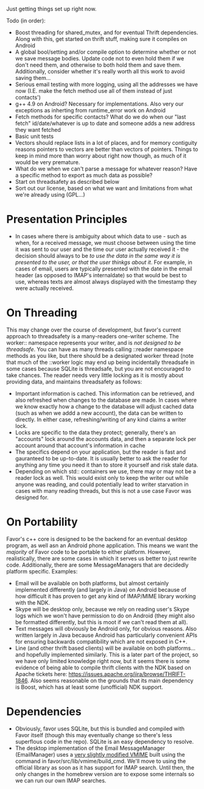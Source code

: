 Just getting things set up right now. 

Todo (in order):
 - Boost threading for shared_mutex, and for eventual Thrift dependencies. Along with this, get started on thrift stuff, making sure it compiles on Android
 - A global bool/setting and/or compile option to determine whether or not we save message bodies. Update code not to even hold them if we don't need them, and otherwise to
 both hold them and save them. Additionally, consider whether it's really worth all this work to avoid saving them...
 - Serious email testing with more logging, using all the addresses we have now (I.E. make the fetch method use all of them instead of just contacts')
 - g++ 4.9 on Android? Necessary for <regex> implementations. Also very our exceptions as inherting from runtime_error work on Android
 - Fetch methods for specific contacts? What do we do when our "last fetch" id/date/whatever is up to date and someone adds a new address they want fetched
 - Basic unit tests
 - Vectors should replace lists in a lot of places, and for memory contiguity reasons pointers to vectors are better than vectors of pointers. Things to keep in mind more than
 worry about right now though, as much of it would be very premature.
 - What do we when we can't parse a message for whatever reason? Have a specific method to export as much data as possible?
 - Start on threadsafety as described below
 - Sort out our license, based on what we want and limitations from what we're already using (GPL...)
 
Presentation Principles
==
 - In cases where there is ambiguity about which data to use - such as when, for a received message, we must choose between using the time it was sent to our user and the time our user actually
 received it - the decision should always to be _to use the data in the same way it is presented to the user, or that the user thinkgs about it_. For example, in cases of email, users are typically
 presented with the date in the email header (as opposed to IMAP's internaldate) so that would be best to use, whereas texts are almost always displayed with the timestamp they were actually received. 
 
 
On Threading
==
 This may change over the course of development, but favor's current approach to threadsafety is a many-readers one-writer scheme. The worker:: namespace represents your writer, and is 
 _not designed to be threadsafe_. You can have as many threads calling ::reader namespace methods as you like, but there should be a designated worker thread (note that much of the ::worker logic may 
 end up being incidentally threadsafe in some cases because SQLite is threadsafe, but you are not encouraged to take chances. The reader needs very little locking as it is mostly about providing data,
 and maintains threadsafety as follows:
  - Important information is cached. This information can be retrieved, and also refreshed when changes to the database are made. In cases where we know exactly how a change to the database will
  adjust cached data (such as when we addd a new account), the data can be written to directly. In either case, refreshing/writing of any kind claims a writer lock. 
  - Locks are specific to the data they protect; generally, there's an "accounts" lock around the accounts data, and then a separate lock per account around that account's information in cache
  - The specifics depend on your application, but the reader is fast and gauranteed to be up-to-date. It is usually better to ask the reader for anything any time you need it than to store it yourself
  and risk stale data.
  - Depending on which std:: containers we use, there may or may not be a reader lock as well. This would exist only to keep the writer out while anyone was reading, and could potentially lead to
  writer starvation in cases with many reading threads, but this is not a use case Favor was designed for.
 

On Portability
==
Favor's c++ core is designed to be the backend for an eventual desktop program, as well asn an Android phone application. This means we want the _majority_ of Favor code to be portable to either
platform. However, realistically, there are some cases in which it serves us better to just rewrite code. Additionally, there are some MessageManagers that are decidedly platform specific. Examples:
 - Email will be available on both platforms, but almost certainly implemented differently (and largely in Java) on Android because of how difficult it has proven to get any kind of IMAP/MIME library
 working with the NDK.
 - Skype will be desktop only, because we rely on reading user's Skype logs which we won't have permission to do on Android (they might also be formatted differently, but this is moot if we can't read
 them at all).
 - Text messages will obviously be Android only, for obvious reasons. Also written largely in Java because Android has particularly convenient APIs for ensuring backwards compatibility which are not
 exposed in C++.
 - Line (and other thrift based clients) will be available on both platforms... and hopefully implemented similarly. This is a later part of the project, so we have only limited knowledge right now,
 but it seems there is some evidence of being able to compile thrift clients with the NDK based on Apache tickets here: https://issues.apache.org/jira/browse/THRIFT-1846. Also seems reasonable on the
 grounds that its main dependency is Boost, which has at least some (unofficial) NDK support.
 

Dependencies
==
 - Obviously, favor uses SQLite, but this is bundled and compiled with Favor itself (though this may eventually change so there's less superflous code in the repo). SQLite is an easy dependency to
   resolve.
 - The desktop implementation of the Email MessageManager (EmailManager) uses a [very slightly modified VMIME](https://github.com/Mindful/vmime/)  built using the command in 
 favor/src/lib/vmime/build_cmd. We'll move to using the official library as soon as it has support for IMAP search. Until then, the only changes in the homebrew version are to expose some 
 internals so we can run our own IMAP searches.
 